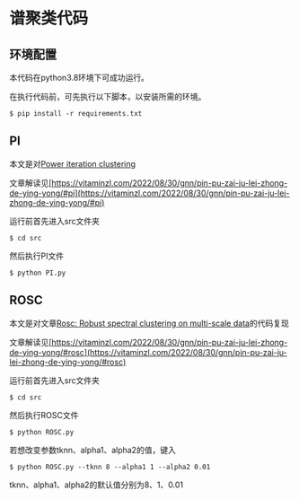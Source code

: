 # 谱聚类代码

## 环境配置

本代码在python3.8环境下可成功运行。

在执行代码前，可先执行以下脚本，以安装所需的环境。

```shell
$ pip install -r requirements.txt
```



## PI

本文是对[Power iteration clustering](https://openreview.net/forum?id=SyWcksbu-H)

文章解读见[https://vitaminzl.com/2022/08/30/gnn/pin-pu-zai-ju-lei-zhong-de-ying-yong/#pi](https://vitaminzl.com/2022/08/30/gnn/pin-pu-zai-ju-lei-zhong-de-ying-yong/#pi)

运行前首先进入src文件夹

```shell
$ cd src
```

然后执行PI文件

```shell
$ python PI.py
```



## ROSC

本文是对文章[Rosc: Robust spectral clustering on multi-scale data](https://dl.acm.org/doi/abs/10.1145/3178876.3185993)的代码复现

文章解读见[https://vitaminzl.com/2022/08/30/gnn/pin-pu-zai-ju-lei-zhong-de-ying-yong/#rosc](https://vitaminzl.com/2022/08/30/gnn/pin-pu-zai-ju-lei-zhong-de-ying-yong/#rosc)

运行前首先进入src文件夹

```shell
$ cd src
```

然后执行ROSC文件

```shell
$ python ROSC.py
```

若想改变参数tknn、alpha1、alpha2的值，键入

```shell
$ python ROSC.py --tknn 8 --alpha1 1 --alpha2 0.01 
```

tknn、alpha1、alpha2的默认值分别为8、1、0.01



